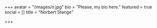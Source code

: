 +++
avatar = "/images/n.jpg"
bio = "Please, my bio here."
featured = true
social = []
title = "Norbert Stange"

+++
